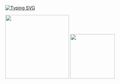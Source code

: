 <a href="https://git.io/typing-svg"><img src="https://readme-typing-svg.demolab.com?font=Fira+Code&weight=700&size=21&pause=1000&color=F7E802&center=true&vCenter=true&multiline=true&width=435&lines=Leandro+Roberto;Ci%C3%AAncia+e+Tecnologia" alt="Typing SVG" /></a>
<br>
<div>
  <img height="200em" src="https://github-readme-stats.vercel.app/api/top-langs?username=Lroberto-18&show_icons=true&theme=onedark&locale=en&layout=compact"/>
  <img height="140em" src="https://github-readme-stats.vercel.app/api?username=Lroberto-18&show_icons=true&theme=dark&include_all_commits=true&count_private=true"/>
</div>
